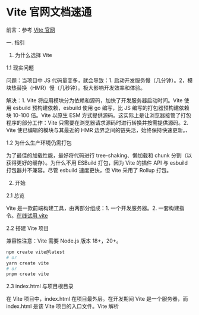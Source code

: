 # Vite 官网文档速通

前言：参考 [Vite 官网](https://cn.vitejs.dev/)

一. 指引

1. 为什么选择 Vite

1.1 现实问题

问题：当项目中 JS 代码量变多，就会导致：1. 启动开发服务慢（几分钟）。2，模块热替换（HMR）慢（几秒钟）。极大影响开发效率和体验。

解决：1. Vite 将应用模块分为依赖和源码，加快了开发服务器启动时间。Vite 使用 esbuild 预构建依赖，esbuild 使用 go 编写，比 JS 编写的打包器预构建依赖块 10-100 倍。Vite 以原生 ESM 方式提供源码。这实际上是让浏览器接管了打包程序的部分工作：Vite 只需要在浏览器请求源码时进行转换并按需提供源码。2. Vite 使已编辑的模块与其最近的 HMR 边界之间的链失活，始终保持快速更新。、

1.2 为什么生产环境仍需打包

为了最佳的加载性能，最好将代码进行 tree-shaking、懒加载和 chunk 分割（以获得更好的缓存）。为什么不用 ESBuild 打包，因为 Vite 的插件 API 与 esbuild 打包器并不兼容。尽管 esbuild 速度更快，但 Vite 采用了 Rollup 打包。

2. 开始

2.1 总览

Vite 是一款前端构建工具，由两部分组成：1. 一个开发服务器。2. 一套构建指令。[在线试用 vite](https://stackblitz.com/edit/vitejs-vite-heargv?file=index.html&terminal=dev)

2.2 搭建 Vite 项目

兼容性注意：Vite 需要 Node.js 版本 18+，20+。

```sh
npm create vite@latest
# or
yarn create vite
# or
pnpm create vite
```

2.3 index.html 与项目根目录

在 Vite 项目中，index.html 在项目最外层。在开发期间 Vite 是一个服务器，而 index.html 是该 Vite 项目的入口文件。Vite 解析 <script type="module" src="..."> 指向 JavaScript 源码。index.html 中 URL 将被自动转换，不再需要 %PUBLIC_URL% 占位符了。

2.4 命令行界面

在通过脚手架创建的 Vite 项目中默认的 npm scripts：

```sh
{
  "scripts": {
    "dev": "vite", // 启动开发服务器，别名：`vite dev`，`vite serve`
    "build": "vite build", // 为生产环境构建产物
    "preview": "vite preview" // 本地预览生产构建产物
  }
}
```

3. 功能

Vite 通过原生 ESM 导入提供了许多主要用于打包场景的增强功能。

3.1 NPM 依赖解析和预构建

原生 ES 导入不支持下面这样的裸模块导入，Vite 将会检测到所有裸模块导入，并进行： 1. 预构建。2. 重写导入为合法的 URL

```js
import { someMethod } from "my-dep";
```

3.2 TS

Vite 天然支持引入 .ts 文件。Vite 使用 esbuild 将 TS 转译为 JS，Vite 为了将类型定义用在客户端需要设置 d.ts 文件，或者添加到 tsconfig.ts 中的 compilerOptions.types 中。设置后会提供：资源导入、import.meta.env、import.meta.hot 的类型定义补充。

```ts
// d.ts
/// <reference types="vite/client" />
```

```json
// tsconfig.ts
{
  "compilerOptions": {
    "types": ["vite/client"]
  }
}
```

要覆盖默认类型定义，新建一个包含你所定义类型的文件，然后在 d.ts 注释前引入。

```ts
// vite-env-override.d.ts (the file that contains your typings):
declare module "*.svg" {
  const content: React.FC<React.SVGProps<SVGElement>>;
  export default content;
}
```

```ts
// The file containing the reference to vite/client
/// <reference types="./vite-env-override.d.ts" />
/// <reference types="vite/client" />
```

3.3 CSS

以 .module.css 为后缀的 CSS 被认为是 CSS modules 文件。导入这样的文件会返回一个相应的模块对象：

```css
/* example.module.css */
.red {
  color: red;
}
```

```js
import classes from "./example.module.css";
document.getElementById("foo").className = classes.red;
```

通过 ?inline 关闭 css 注入页面，使 css 样式失效。

```js
import "../src/assets/css/index.scss?inline";
```

3.4 JSON

JSON 可以被直接导入 —— 同样支持具名导入：

```js
// 导入整个对象
import json from "./example.json";
// 根字段具名导入 —— 有效帮助 treeshaking！(只打包用到的依赖)
import { field } from "./example.json";
```

3.5 Glob 导入

import.meta.glob 函数从文件系统导入多个模块，默认是懒加载的，过动态导入实现，传入 { eager: true } 转化为直接引入。传入{ as: "raw", eager: true }转化为字符串形式。

```js
const modules = import.meta.glob("./dir/*.js");
// 转译为
const modules = {
  "./dir/foo.js": () => import("./dir/foo.js"),
  "./dir/bar.js": () => import("./dir/bar.js"),
};

const modules = import.meta.glob("./dir/*.js", { eager: true });
// 转译为
import * as __glob__0_0 from "./dir/foo.js";
import * as __glob__0_1 from "./dir/bar.js";
const modules = {
  "./dir/foo.js": __glob__0_0,
  "./dir/bar.js": __glob__0_1,
};

const modules = import.meta.glob("./dir/*.js", { as: "raw", eager: true });
// 转译为
const modules = {
  "./dir/foo.js": 'export default "foo"\n',
  "./dir/bar.js": 'export default "bar"\n',
};
```

使用数组多个匹配文件。

```js
const modules = import.meta.glob(["./dir/*.js", "./another/*.js"]);
```

使用 ！排除匹配中的一些文件

```js
const modules = import.meta.glob(["./dir/*.js", "!**/bar.js"]);
// 转译为
const modules = {
  "./dir/foo.js": () => import("./dir/foo.js"),
};
```

3.6 构建优化

CSS 代码分割

Vite 会根据异步 chunk 模块生成单独的 CSS 文件。在异步 chunk 加载完成时通过 <link> 标签载入，该异步 chunk 只在 CSS 加载完毕后执行，避免发生 FOUC (无样式内容闪烁)。通过设置 build.cssCodeSplit 为 false 来禁用 CSS 代码分割。将所有 CSS 抽取到一个文件。

异步 Chunk 加载优化

问题：在无优化的情境下，当异步 chunk A 被导入时，浏览器将必须请求和解析 A，弄清楚它也需要共用 chunk C。这会导致额外的网络往返：

```
Entry ---> A ---> C
```

解决：Vite 使用预加载步骤自动重写代码，来分割动态导入调用，以实现当 A 被请求时，C 也将 同时 被请求：

```
Entry ---> (A + C)
```

4. 命令行界面

```sh
# 启动 Vite 开发服务器
vite [root]


# 构建生产版本
vite build [root]


# 预构建依赖
vite optimize [root]

# 本地预览构建产物
vite preview [root]
```

5. 使用插件

5.1 添加插件

添加后，在 vite.config.js 配置文件中的 plugins 数组中引入它。例如，要想为传统浏览器提供支持：

```sh
$ npm add -D @vitejs/plugin-legacy
```

```js
// vite.config.js
import legacy from "@vitejs/plugin-legacy";
import { defineConfig } from "vite";

export default defineConfig({
  plugins: [
    legacy({
      targets: ["defaults", "not IE 11"],
    }),
  ],
});
```

5.2 按需应用

使用 apply 属性指明插件在 'build' 或 'serve' 哪种模式时调用：

```js
// vite.config.js
import typescript2 from "rollup-plugin-typescript2";
import { defineConfig } from "vite";

export default defineConfig({
  plugins: [
    {
      ...typescript2(),
      apply: "build",
    },
  ],
});
```

6. 依赖预构建

首次启动 vite 时，Vite 会预构建项目依赖。目的在于：1. 将 CommonJS 或 UMD 转化为 ES 模块。2. 将许多内部模块的 ESM 依赖项转换为单个模块。

7. 构建生产版本

打包运行 vite build 命令。将 <root>/index.html 作为构建入口点，生成静态部署的应用包。

8. 部署静态站点

默认打包文件 dist，可通过 build.outDir 修改。vite preview 只作预览本地构建，不应作为生产服务器。Vite 构建的项目已经配置好了 npm scripts：

```json
{
  "scripts": {
    "build": "vite build",
    "preview": "vite preview"
  }
}
```

8.1 构建应用

运行 npm run build 打包，默认打包到 dist 文件夹，可以将 dist 文件夹部署到你喜欢的平台。构建完成后通过 npm run preview 在本地启动一个静态 wbe 服务器，将 dist 文件夹运行在 http://localhost:4173，这样可以在本地查看构建产物是否正常运行。可以通过 --port 配置端口。

```sh
# 打包
npm run build

# 预览
npm run preview
# or
npm run preview --port 8080
```

8.2 GitHub Pages

在 vite.config.js 中配置 base，设置部署根目录。比如部署到 https://<USERNAME>.github.io/，base 设置为'/'，如果部署到 https://<USERNAME>.github.io/<REPO>/，base 设置为'/<REPO>/'。

```html
<!-- base: 'admin' -->
<script
  type="module"
  crossorigin
  src="/admin/assets/index-qcvr7oK4.js"
></script>
<link rel="stylesheet" crossorigin href="/admin/assets/index-ICKpZ_al.css" />

<!-- base: '/' -->
<script type="module" crossorigin src="/assets/index-qcvr7oK4.js"></script>
<link rel="stylesheet" crossorigin href="/assets/index-ICKpZ_al.css" />
```

9. 环境变量与模式

9.1 内置环境变量

```js
import = {
  meta: {
    env: {
      // 运行模式
      MODE: 'development',
      // 部署的基本 URL
      BASE_URL: '/',
      // 是否运行在生产环境
      PROD: false,
      // 是否运行在开发环境
      DEV: true,
      // 是否运行在 server 上
      SSR: false
    }
  }
}
```

9.2 .env 文件

Vite 使用 dotenv 加载额外的环境变量，指定模式的优先级(.env.development)高于通用模式(.env)，并通过 import.meta.env 暴露给客户端，变量命名必须以 VITE\_为前缀才会被暴露出去，

```sh
.env                # 所有情况下都会加载
.env.local          # 所有情况下都会加载，但会被 git 忽略
.env.[mode]         # 只在指定模式下加载
.env.[mode].local   # 只在指定模式下加载，但会被 git 忽略
```

随着环境变量越来越多，我们希望 TS 可以给出智能提示，可以通过在 src 下创建 env.d.ts，然后定义如下代码实现：

```ts
/// <reference types="vite/client" />

interface ImportMetaEnv {
  readonly VITE_APP_TITLE: string;
  // 更多环境变量...
}

interface ImportMeta {
  readonly env: ImportMetaEnv;
}
```

9.3 在 HTML 中使用

任何命名的环境变量可以在 HTML 中使用，用法 %ENV_NAME%：

```html
<h1>Vite is running in %MODE%</h1>
<p>Using data from %VITE_API_URL%</p>
```

9.4 模式

vite 加载 .env.development 的环境变量，vite build 加载的 .env.prodution 的环境变量，可以通过 --mode 替换加载的环境变量，比如在 staging(预发布)模式下构建应用加载 .env.staing 的环境变量：

```sh
vite build --mode staging
```

10. 性能优化

10.1 减少解析操作

Vite 支持通过 resolve.extensions 选项“猜测”导入路径，该选项默认为 ['.mjs', '.js', '.mts', '.ts', '.jsx', '.tsx', '.json']。当使用 import './Component' 导入 ./Component.jsx 时，Vite 将运行以下步骤来解析它：

| 检查 ./Component 是否存在，不存在。
| 检查 ./Component.mjs 是否存在，不存在。
| 检查 ./Component.js 是否存在，不存在。
| 检查 ./Component.mts 是否存在，不存在。
| 检查 ./Component.ts 是否存在，不存在。
| 检查 ./Component.jsx 是否存在，存在！

如上，导入一个文件需要进行 6 次文件系统检查。隐式导入越多，解析所需的时间就越多。所以明确导入路径，例如：import './Component.jsx' 可以减速解析时间。

10.2 避免使用桶文件

桶文件（barrel files）是重新导出同一目录下其他文件 API 的文件。例如：

```js
// src/utils/index.js
export * from "./color.js";
export * from "./dom.js";
export * from "./slash.js";
```

导入一个单独的 API，import { slash } from './utils'，需要获取和转换桶文件中的所有文件。这意味着在初始页面加载时，加载的文件比所需的要更多，导致页面加载速度变慢。所以应避免使用桶文件（barrel files），直接导入单独 API：import { slash } from './utils/slash.js'

二. 配置

1. 配置 Vite

运行 vite 时会自动解析项目根目录下名为 vite.config.js 的配置文件。可以通过 --config 命令行选项指定一个配置文件

```sh
vite --config my-config.js
```

1.1 情景配置

如果配置文件需要基于（dev/serve 或 build）命令或者不同的 模式 来决定选项：

```js
// 开发参数：{ development, serve, false, false }
export default defineConfig(({ command, mode, isSsrBuild, isPreview }) => {
  // "serve" 开发环境，"build" 生产环境
  if (command === "serve") {
    return {
      // dev 独有配置
    };
  } else {
    // command === 'build'
    return {
      // build 独有配置
    };
  }
});
```

1.2 在配置中使用环境变量

Vite 默认是不加载环境变量，可以通过 loadEnv 函数来加载指定的 .env 文件。

```js
import { defineConfig, loadEnv } from "vite";

export default defineConfig(({ command, mode }) => {
  // 根据当前工作目录中的 `mode` 加载 .env 文件
  // 设置第三个参数为 '' 来加载所有环境变量，而不管是否有 `VITE_` 前缀。
  const env = loadEnv(mode, process.cwd(), "");
  return {
    // vite 配置
    define: {
      __APP_ENV__: JSON.stringify(env.APP_ENV),
    },
  };
});
```

2. 共享选项

2.1 root

类型：string，默认：process.cwd();

项目根目录（index.html 文件所在的位置）。

2.2 base

类型：string，默认：/

开发或生产环境服务的公共基础路径。

2.3 mode

类型：string，默认：'development' 开发，'production' 构建

配置后会将 serve 和 build 时的模式都覆盖掉。

2.4 define

类型：Record<string, any>

定义全局常量替换方式。

```js
export default defineConfig({
  define: {
    __APP_VERSION__: JSON.stringify("v1.0.0"),
    __API_URL__: "window.__backend_api_url",
  },
});
```

NOTE：对于使用 TypeScript 的开发者来说，请确保在 env.d.ts 或 vite-env.d.ts 文件中添加类型声明，以获得类型检查以及代码提示。

```ts
// vite-env.d.ts
declare const __APP_VERSION__: string;
```

2.5 plugins

类型：(Plugin | Plugin[] | Promise<Plugin | Plugin[]>)[]

需要用到的插件数组。

2.6 publicDir

类型：string | false，默认："public"

作为静态资源服务的文件夹。

2.7 cacheDir

类型：string，默认："node_modules/.vite"

存储缓存文件的目录。

2.8 resolve.alias

类型：Record<string, string> | Array<{ find: string | RegExp, replacement: string, customResolver?: ResolverFunction | ResolverObject }>

当使用文件系统路径的别名时，请始终使用绝对路径。

2.9 resolve.dedupe

类型：string[]

强制 Vite 始终将列出的依赖项解析为同一副本

2.10 resolve.conditions

类型：string[]

解决程序包中 情景导出 时的其他允许条件。

```json
{
  "exports": {
    ".": {
      "import": "./index.esm.js",
      "require": "./index.cjs.js"
    }
  }
}
```

2.11 resolve.mainFields

类型：string[]，默认：['browser', 'module', 'jsnext:main', 'jsnext']

package.json 中，在解析包的入口点时尝试的字段列表。

2.12 resolve.extensions

类型：string[]，默认：['.mjs', '.js', '.mts', '.ts', '.jsx', '.tsx', '.json']

导入时想要省略的扩展名列表。

2.13 resolve.preserveSymlinks

类型：Boolean，默认：false

启用此选项会使 Vite 通过原始文件路径（即不跟随符号链接的路径）而不是真正的文件路径（即跟随符号链接后的路径）确定文件身份。

2.14 css.modules

配置 CSS modules 的行为。

2.15 css.postcss

类型：string | (postcss.ProcessOptions & { plugins?: postcss.AcceptedPlugin[] })

内联的 PostCSS 配置

2.16 css.preprocessorOptions

类型：Record<string, object>

指定传递给 CSS 预处理器的选项。

2.17 css.devSourcemap

类型：boolean，默认：false

在开发过程中是否启用 sourcemap。

2.18 css.transformer

类型：'postcss' | 'lightningcss'，默认：'postcss'

2.19 css.lightningcss

该选项用于配置 Lightning CSS。

2.20 json.namedExports

类型：boolean，默认：true

是否支持从 .json 文件中进行按名导入。

2.21 json.stringify

类型：boolean，默认：false

若设置为 true，导入的 JSON 会被转换为 export default JSON.parse("...")，这样会比转译成对象字面量性能更好，尤其是当 JSON 文件较大的时候。

2.22 esbuild

类型：ESBuildOptions | false

ESBuildOptions 继承自 esbuild 转换选项。

```js
export default defineConfig({
  esbuild: {
    jsxFactory: "h",
    jsxFragment: "Fragment",
  },
});
```

2.23 assetsInclude

类型：string | RegExp | (string | RegExp)[]

指定额外的 picomatch 模式 作为静态资源处理。

```js
export default defineConfig({
  assetsInclude: ["**/*.gltf"],
});
```

2.24 logLevel

类型：'info' | 'warn' | 'error' | 'silent'

调整控制台输出的级别，默认为 'info'。

2.25 customLogger

类型：使用自定义 logger 记录消息。

2.26 clearScreen

类型：boolean，默认：true

设为 false 可以避免 Vite 清屏而错过在终端中打印某些关键信息。

2.27 envDir

类型：string，默认：root

用于加载 .env 文件的目录。

2.28 envPrefix

类型：string | string[]，默认：VITE\_

以 envPrefix 开头的环境变量会通过 import.meta.env 暴露在你的客户端源码中。

2.29 appType

类型：'spa' | 'mpa' | 'custom'，默认：'spa'

3. 服务器选择

3.1 server.host

类型：string | boolean，默认：'localhost'

指定服务器应该监听哪个 IP 地址。

3.2 server.port

类型：number，默认：5173

指定开发服务器端口。

3.3 server.strictPort

类型：boolean

设为 true 时若端口已被占用则会直接退出，而不是尝试下一个可用端口。

3.4 server.https

类型：https.ServerOptions

启用 TLS + HTTP/2。

3.5 server.open

类型：boolean | string

开发服务器启动时，自动在浏览器中打开应用程序。

3.6 server.proxy

类型：Record<string, string | ProxyOptions>

为开发服务器配置自定义代理规则。

```js
export default defineConfig({
  server: {
    proxy: {
      // 字符串简写写法：http://localhost:5173/foo -> http://localhost:4567/foo
      "/foo": "http://localhost:4567",
      // 带选项写法：http://localhost:5173/api/bar -> http://jsonplaceholder.typicode.com/bar
      "/api": {
        target: "http://jsonplaceholder.typicode.com",
        changeOrigin: true,
        rewrite: (path) => path.replace(/^\/api/, ""),
      },
      // 正则表达式写法：http://localhost:5173/fallback/ -> http://jsonplaceholder.typicode.com/
      "^/fallback/.*": {
        target: "http://jsonplaceholder.typicode.com",
        changeOrigin: true,
        rewrite: (path) => path.replace(/^\/fallback/, ""),
      },
      // 使用 proxy 实例
      "/api": {
        target: "http://jsonplaceholder.typicode.com",
        changeOrigin: true,
        configure: (proxy, options) => {
          // proxy 是 'http-proxy' 的实例
        },
      },
      // 代理 websockets 或 socket.io 写法：ws://localhost:5173/socket.io -> ws://localhost:5174/socket.io
      "/socket.io": {
        target: "ws://localhost:5174",
        ws: true,
      },
    },
  },
});
```

3.7 server.cors

类型：boolean | CorsOptions

为开发服务器配置 CORS。

3.8 server.headers

类型：OutgoingHttpHeaders

指定服务器响应的 header。

3.9 server.hmr

类型：boolean | { protocol?: string, host?: string, port?: number, path?: string, timeout?: number, overlay?: boolean, clientPort?: number, server?: Server }

禁用或配置 HMR 连接（用于 HMR websocket 必须使用不同的 http 服务器地址的情况）。

3.10 server.warmup

类型：{ clientFiles?: string[], ssrFiles?: string[] }

提前转换和缓存文件以进行预热。

```js
export default defineConfig({
  server: {
    warmup: {
      clientFiles: ["./src/components/*.vue", "./src/utils/big-utils.js"],
      ssrFiles: ["./src/server/modules/*.js"],
    },
  },
});
```

3.11 server.watch

类型：object | null

传递给 chokidar 的文件系统监听器选项。

3.12 server.middlewareMode

类型：'ssr' | 'html'，默认：false

以中间件模式创建 Vite 服务器。

3.13 server.fs.strict

类型：boolean，默认：true

限制为工作区 root 路径以外的文件的访问。

3.14 server.fs.allow

类型：string[]

限制哪些文件可以通过 /@fs/ 路径提供服务。

3.15 server.fs.deny

类型：string[]，默认：['.env', '.env.*', '*.{crt,pem}']

3.16 server.origin

类型：string

用于定义开发调试阶段生成资源的 origin。

```js
export default defineConfig({
  server: {
    origin: "http://127.0.0.1:8080",
  },
});
```

3.17 server.sourcemapIgnoreList

类型：false | (sourcePath: string, sourcemapPath: string) => boolean，默认：(sourcePath) => sourcePath.includes('node_modules')

是否忽略服务器 sourcemap 中的源文件，用于填充 x_google_ignoreList source map 扩展。

```js
export default defineConfig({
  server: {
    // 这是默认值，它将把所有路径中含有 node_modules 的文件
    // 添加到忽略列表中。
    sourcemapIgnoreList(sourcePath, sourcemapPath) {
      return sourcePath.includes('node_modules')
    }
  }
};
```

4. 构建选择

4.1 build.target

类型：string | string[]，默认：'modules'

设置最终构建的浏览器兼容目标。

4.2 build.modulePreload

类型：boolean | { polyfill?: boolean, resolveDependencies?: ResolveModulePreloadDependenciesFn }，默认值：{ polyfill: true }

默认情况下，一个 模块预加载 polyfill 会被自动注入。

4.3 build.outDir

类型：string，默认：dist

指定输出路径（相对于 项目根目录).

4.4 build.assetsDir

类型：string，默认：assets

指定生成静态资源的存放路径（相对于 build.outDir）。

4.5 build.assetsInlineLimit

类型：number，默认：4096

小于此阈值的导入或引用资源将内联为 base64 编码，以避免额外的 http 请求。

4.6 build.cssCodeSplit

类型：boolean，默认：true

启用/禁用 CSS 代码拆分。

4.7 build.cssTarget

类型：string | string[]，默认：与 build.target 一致

此选项允许用户为 CSS 的压缩设置一个不同的浏览器 target，此处的 target 并非是用于 JavaScript 转写目标。

5. 预览选择
6. 依赖优化选择
7. SSR 选择
8. Worker 选择
